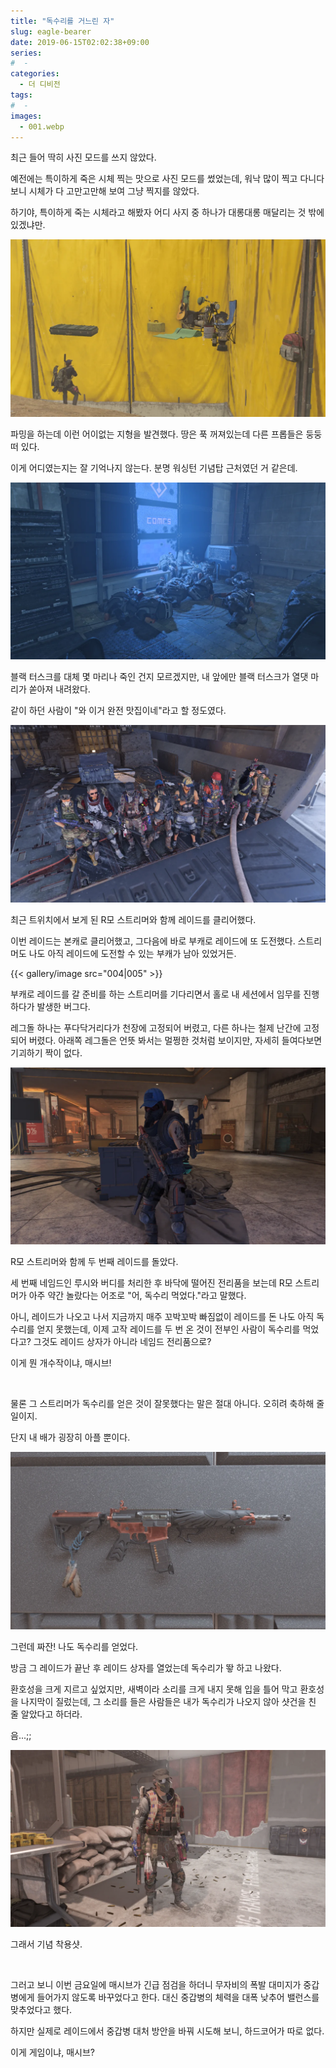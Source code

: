 ```yaml
---
title: "독수리를 거느린 자"
slug: eagle-bearer
date: 2019-06-15T02:02:38+09:00
series:
#  - 
categories:
  - 더 디비전
tags:
#  - 
images:
  - 001.webp
---
```


최근 들어 딱히 사진 모드를 쓰지 않았다.

예전에는 특이하게 죽은 시체 찍는 맛으로 사진 모드를 썼었는데, 워낙 많이 찍고 다니다 보니 시체가 다 고만고만해 보여 그냥 찍지를 않았다.

하기야, 특이하게 죽는 시체라고 해봤자 어디 사지 중 하나가 대롱대롱 매달리는 것 밖에 있겠냐만.

![](001.webp)

파밍을 하는데 이런 어이없는 지형을 발견했다. 땅은 푹 꺼져있는데 다른 프롭들은 둥둥 떠 있다.

이게 어디였는지는 잘 기억나지 않는다. 분명 워싱턴 기념탑 근처였던 거 같은데.

![](002.webp)

블랙 터스크를 대체 몇 마리나 죽인 건지 모르겠지만, 내 앞에만 블랙 터스크가 열댓 마리가 쏟아져 내려왔다.

같이 하던 사람이 "와 이거 완전 맛집이네"라고 할 정도였다.

![](003.webp)

최근 트위치에서 보게 된 R모 스트리머와 함께 레이드를 클리어했다.

이번 레이드는 본캐로 클리어했고, 그다음에 바로 부캐로 레이드에 또 도전했다. 스트리머도 나도 아직 레이드에 도전할 수 있는 부캐가 남아 있었거든.

{{< gallery/image src="004|005" >}}

부캐로 레이드를 갈 준비를 하는 스트리머를 기다리면서 홀로 내 세션에서 임무를 진행하다가 발생한 버그다.

레그돌 하나는 푸다닥거리다가 천장에 고정되어 버렸고, 다른 하나는 철제 난간에 고정되어 버렸다. 아래쪽 레그돌은 언뜻 봐서는 멀쩡한 것처럼 보이지만, 자세히 들여다보면 기괴하기 짝이 없다.

![](006.webp)

R모 스트리머와 함께 두 번째 레이드를 돌았다.

세 번째 네임드인 루시와 버디를 처리한 후 바닥에 떨어진 전리품을 보는데 R모 스트리머가 아주 약간 놀랐다는 어조로 "어, 독수리 먹었다."라고 말했다.

아니, 레이드가 나오고 나서 지금까지 매주 꼬박꼬박 빠짐없이 레이드를 돈 나도 아직 독수리를 얻지 못했는데, 이제 고작 레이드를 두 번 온 것이 전부인 사람이 독수리를 먹었다고? 그것도 레이드 상자가 아니라 네임드 전리품으로?

이게 뭔 개수작이냐, 매시브!

&nbsp;

물론 그 스트리머가 독수리를 얻은 것이 잘못했다는 말은 절대 아니다. 오히려 축하해 줄 일이지.

단지 내 배가 굉장히 아플 뿐이다.

![](007.webp)

그런데 짜잔! 나도 독수리를 얻었다.

방금 그 레이드가 끝난 후 레이드 상자를 열었는데 독수리가 뙇 하고 나왔다.

환호성을 크게 지르고 싶었지만, 새벽이라 소리를 크게 내지 못해 입을 틀어 막고 환호성을 나지막이 질렀는데, 그 소리를 들은 사람들은 내가 독수리가 나오지 않아 샷건을 친 줄 알았다고 하더라.

음...;;

![](008.webp)

그래서 기념 착용샷.

&nbsp;

그러고 보니 이번 금요일에 매시브가 긴급 점검을 하더니 무자비의 폭발 대미지가 중갑병에게 들어가지 않도록 바꾸었다고 한다. 대신 중갑병의 체력을 대폭 낮추어 밸런스를 맞추었다고 했다.

하지만 실제로 레이드에서 중갑병 대처 방안을 바꿔 시도해 보니, 하드코어가 따로 없다.

이게 게임이냐, 매시브?
